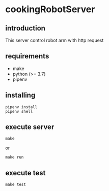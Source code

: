 # cookingRobotServer
## introduction
This server control robot arm with http request

## requirements
 - make
 - python (>= 3.7)
 - pipenv
## installing
 ```
 pipenv install
 pipenv shell
 ```
## execute server
 ```
 make
 ```
 or
 ```
 make run
 ```

## execute test
 ```
 make test
 ```
